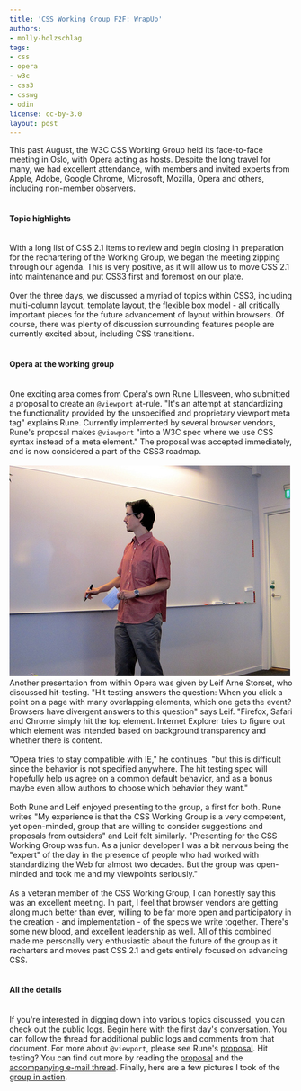 ```yaml
---
title: 'CSS Working Group F2F: WrapUp'
authors:
- molly-holzschlag
tags:
- css
- opera
- w3c
- css3
- csswg
- odin
license: cc-by-3.0
layout: post
---
```

This past August, the W3C CSS Working Group held its face-to-face meeting in Oslo, with Opera acting as hosts. Despite the long travel for many, we had excellent attendance, with members and invited experts from Apple, Adobe, Google Chrome, Microsoft, Mozilla, Opera and others, including non-member observers.<br/><br/><h4>Topic highlights</h4><br/>With a long list of CSS 2.1 items to review and begin closing in preparation for the rechartering of the Working Group, we began the meeting zipping through our agenda. This is very positive, as it will allow us to move CSS 2.1 into maintenance and put CSS3 first and foremost on our plate.<br/><br/>Over the three days, we discussed a myriad of topics within CSS3, including multi-column layout, template layout, the flexible box model - all critically important pieces for the future advancement of layout within browsers. Of course, there was plenty of discussion surrounding features people are currently excited about, including CSS transitions.<br/><br/><h4>Opera at the working group</h4><br/>One exciting area comes from Opera&#39;s own Rune Lillesveen, who submitted a proposal to create an <code>@viewport</code> at-rule. &quot;It&#39;s an attempt at standardizing the functionality provided by the unspecified and proprietary viewport meta tag&quot; explains Rune. Currently implemented by several browser vendors, Rune&#39;s proposal makes <code>@viewport</code> &quot;into a W3C spec where we use CSS syntax instead of a meta element.&quot; The proposal was accepted immediately, and is now considered a part of the CSS3 roadmap. <br/><br/><span class='imgright'><img alt='' src='/blog/css-working-group-f2f-wrapup/leif-csswg.jpg' /></span> Another presentation from within Opera was given by Leif Arne Storset, who discussed hit-testing. &quot;Hit testing answers the question: When you click a point on a page with many overlapping elements, which one gets the event? Browsers have divergent answers to this question&quot; says Leif. &quot;Firefox, Safari and Chrome simply hit the top element. Internet Explorer tries to figure out which element was intended based on background transparency and whether there is content.<br/><br/>&quot;Opera tries to stay compatible with IE,&quot; he continues, &quot;but this is difficult since the behavior is not specified anywhere. The hit testing spec will hopefully help us agree on a common default behavior, and as a bonus maybe even allow authors to choose which behavior they want.&quot; <br/><br/>Both Rune and Leif enjoyed presenting to the group, a first for both. Rune writes &quot;My experience is that the CSS Working Group is a very competent, yet open-minded, group that are willing to consider suggestions and proposals from outsiders&quot; and Leif felt similarly. &quot;Presenting for the CSS Working Group was fun. As a junior developer I was a bit nervous being the &quot;expert&quot; of the day in the presence of people who had worked with standardizing the Web for almost two decades. But the group was open-minded and took me and my viewpoints seriously.&quot;<br/><br/>As a veteran member of the CSS Working Group, I can honestly say this was an excellent meeting. In part, I feel that browser vendors are getting along much better than ever, willing to be far more open and participatory in the creation - and implementation - of the specs we write together. There&#39;s some new blood, and excellent leadership as well. All of this combined made me personally very enthusiastic about the future of the group as it recharters and moves past CSS 2.1 and gets entirely focused on advancing CSS.<br/><br/><h4>All the details</h4><br/>If you&#39;re interested in digging down into various topics discussed, you can check out the public logs. Begin <a href="http://lists.w3.org/Archives/Public/www-style/2010Sep/0001.html">here</a> with the first day&#39;s conversation. You can follow the thread for additional public logs and comments from that document. For more about <code>@viewport</code>, please see Rune&#39;s <a href="http://people.opera.com/rune/TR/ED-css-viewport-20100806/">proposal</a>. Hit testing? You can find out more by reading the <a href="http://people.opera.com/lstorset/TR/pointer-events/">proposal</a> and the <a href="http://lists.w3.org/Archives/Public/www-style/2010Aug/0407.html">accompanying e-mail thread</a>. Finally, here are a few pictures I took of the <a href="http://www.flickr.com/photos/mollyeh11/sets/72157624832412328/">group in action</a>.
